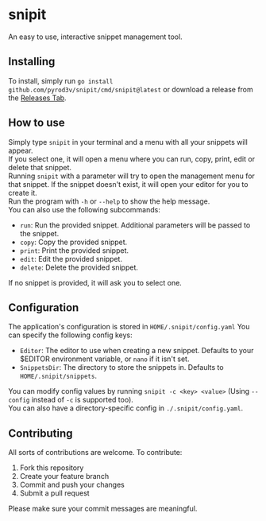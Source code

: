 # snipit
An easy to use, interactive snippet management tool.

## Installing
To install, simply run `go install github.com/pyrod3v/snipit/cmd/snipit@latest` or download a release from the [Releases Tab](https://github.com/pyrod3v/snipit/releases).

## How to use
Simply type `snipit` in your terminal and a menu with all your snippets will appear.  
If you select one, it will open a menu where you can run, copy, print, edit or delete that snippet.  
Running `snipit` with a parameter will try to open the management menu for that snippet. If the snippet doesn't exist, it will open your editor for you to create it.  
Run the program with `-h` or `--help` to show the help message.  
You can also use the following subcommands:
- `run`: Run the provided snippet. Additional parameters will be passed to the snippet.
- `copy`: Copy the provided snippet.
- `print`: Print the provided snippet.
- `edit`: Edit the provided snippet.
- `delete`: Delete the provided snippet.

If no snippet is provided, it will ask you to select one.

## Configuration
The application's configuration is stored in `HOME/.snipit/config.yaml`
You can specify the following config keys:
- `Editor`: The editor to use when creating a new snippet. Defaults to your $EDITOR environment variable, or `nano` if it isn't set.
- `SnippetsDir`: The directory to store the snippets in. Defaults to `HOME/.snipit/snippets`.

You can modify config values by running `snipit -c <key> <value>` (Using `--config` instead of `-c` is supported too).  
You can also have a directory-specific config in `./.snipit/config.yaml`.  

## Contributing
All sorts of contributions are welcome. To contribute:
1. Fork this repository
2. Create your feature branch
3. Commit and push your changes
4. Submit a pull request

Please make sure your commit messages are meaningful.
